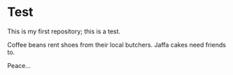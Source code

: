Test
====

This is my first repository; this is a test.

Coffee beans rent shoes from their local butchers.
Jaffa cakes need friends to.

Peace...
